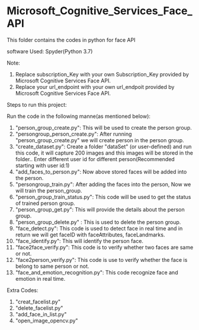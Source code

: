 # Microsoft_Cognitive_Services_Face_API
 This folder contains the codes in python for face API
 
 software Used: Spyder(Python 3.7)
 
 Note:
 1) Replace subscription_Key with your own Subscription_Key provided by Microsoft Cognitive Services Face API.
 2) Replace your url_endpoint with your own url_endpoit provided by Microsoft Cognitive Services Face API. 
 
 Steps to run this project:
 
 Run the code in the following manne(as mentioned below):
 
1) "person_group_create.py": This will be used to create the person group.
2) "persongroup_person_create.py": After running "person_group_create.py" we will create person in the person group.
3) "create_dataset.py": Create a folder "dataSet" (or user-defined) and run this code, it will capture 200 images and this images will be stored in the folder..
                        Enter different user id for different person(Recommended starting with user id:1)
4) "add_faces_to_person.py": Now above stored faces will be added into the person.
5) "persongroup_train.py": After adding the faces into the person, Now we will train the person_group.
6) "person_group_train_status.py": This code will be used to get the status of trained person group.
7) "person_group_get.py": This will provide the details about the person group.
8) "person_group_delete.py" : This is used to delete the person group.
9) "face_detect.py": This code is used to detect face in real time and in return we will get faceID with faceAttributes, faceLandmarks.
10) "face_identify.py": This will identify the person face.
11) "face2face_verify.py": This code is to verify whether two faces are same or not.
12) "face2person_verify.py": This code is use to verify whether the face is belong to same person or not.
13) "face_and_emotion_recognition.py": This code recognize face and emotion in real time.
 
 Extra Codes:
 
1) "creat_facelist.py"
2) "delete_facelist.py"
3) "add_face_in_list.py"
4) "open_image_opencv.py"

 